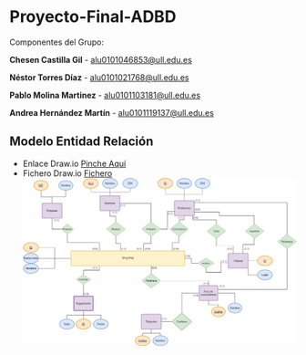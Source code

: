 # Proyecto-Final-ADBD
Componentes del Grupo:

 **Chesen Castilla Gil** - alu0101046853@ull.edu.es

 **Néstor Torres Díaz** - alu0101021768@ull.edu.es
 
 **Pablo Molina Martinez** - alu0101103181@ull.edu.es

 **Andrea Hernández Martín** - alu0101119137@ull.edu.es 

## Modelo Entidad Relación

- Enlace Draw.io [Pinche Aquí](https://drive.google.com/file/d/1Tnq0bKm0KxzTxblxzq9HbJai-KBbSK_9/view?usp=sharing)
- Fichero Draw.io [Fichero](/esquema_ER/Entidad_Relacion.drawio)
![Imagen_ER](/esquema_ER/Entidad_Relacion.png)
